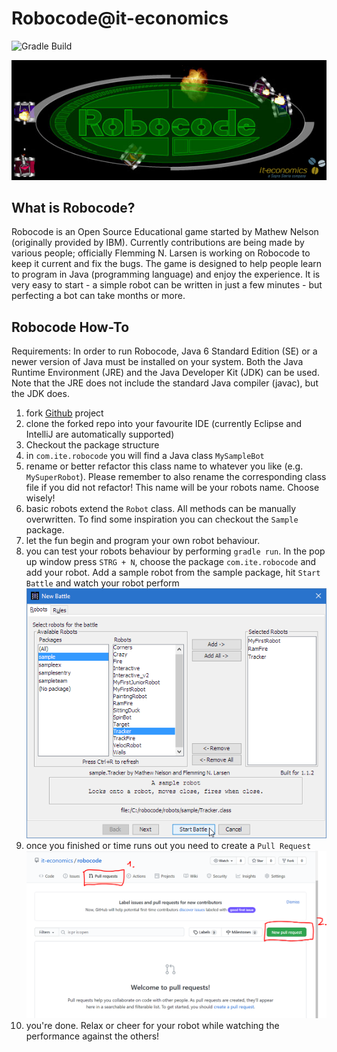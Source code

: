 # Robocode@it-economics

![Gradle Build](https://github.com/it-economics/robocode/workflows/Gradle%20Compile/badge.svg)

![](readme-resources/robocode-logo-ite.png)



## What is Robocode?
Robocode is an Open Source Educational game started by Mathew Nelson (originally provided by IBM). Currently contributions are being made by various people; officially Flemming N. Larsen is working on Robocode to keep it current and fix the bugs. The game is designed to help people learn to program in Java (programming language) and enjoy the experience. It is very easy to start - a simple robot can be written in just a few minutes - but perfecting a bot can take months or more.

## Robocode How-To
Requirements: In order to run Robocode, Java 6 Standard Edition (SE) or a newer version of Java must be installed on your system. Both the Java Runtime Environment (JRE) and the Java Developer Kit (JDK) can be used. Note that the JRE does not include the standard Java compiler (javac), but the JDK does.
1. fork [Github](https://github.com/it-economics/robocode.git) project
2. clone the forked repo into your favourite IDE (currently Eclipse and IntelliJ are automatically supported)
3. Checkout the package structure
4. in `com.ite.robocode` you will find a Java class `MySampleBot`
5. rename or better refactor this class name to whatever you like (e.g. `MySuperRobot`). Please remember to also rename the corresponding class file if you did not refactor! This name will be your robots name. Choose wisely! 
6. basic robots extend the `Robot` class. All methods can be manually overwritten. To find some inspiration you can checkout the `Sample` package. 
7. let the fun begin and program your own robot behaviour. 
8. you can test your robots behaviour by performing `gradle run`. In the pop up window press `STRG + N`, choose the package `com.ite.robocode` and add your robot. Add a sample robot from the sample package, hit `Start Battle` and watch your robot perform
![](readme-resources/NewBattleDialog.png)
9. once you finished or time runs out you need to create a `Pull Request` 
![](readme-resources/pull-request.png)
11. you're done. Relax or cheer for your robot while watching the performance against the others!